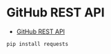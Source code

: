 # GitHub REST API

* [GitHub REST API](https://docs.github.com/en/rest)

```
pip install requests
```


